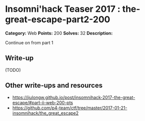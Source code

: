 # Insomni'hack Teaser 2017 : the-great-escape-part2-200

**Category:** Web
**Points:** 200
**Solves:** 32
**Description:**

Continue on from part 1

## Write-up

(TODO)

## Other write-ups and resources

* https://jiulongw.github.io/post/insomnihack-2017-the-great-escape/#part-ii-web-200-pts
* https://github.com/p4-team/ctf/tree/master/2017-01-21-insomnihack/the_great_escape2
